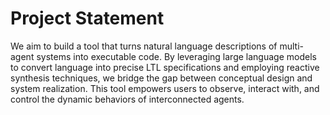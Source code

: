 # Project Statement

We aim to build a tool that turns natural language descriptions of multi-agent systems into executable code. By leveraging large language models to convert language into precise LTL specifications and employing reactive synthesis techniques, we bridge the gap between conceptual design and system realization. This tool empowers users to observe, interact with, and control the dynamic behaviors of interconnected agents.
